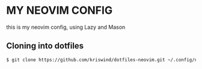 # MY NEOVIM CONFIG
this is my neovim config, using Lazy and Mason

## Cloning into dotfiles
```bash
$ git clone https://github.com/kriswind/dotfiles-neovim.git ~/.config/nvim 
```
